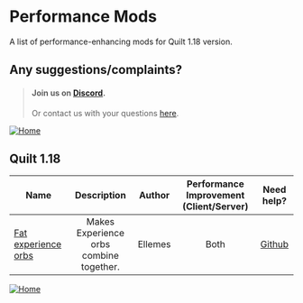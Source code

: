 
# Performance Mods
A list of performance-enhancing mods for Quilt 1.18 version.

## Any suggestions/complaints?
> #### Join us on [Discord](https://discord.gg/8nzHYhVUQS).
> Or contact us with your questions [here](./../../issues).

[![Home](https://i.imgur.com/zGuelkW.png)](https://github.com/NordicGamerFE/usefulmods/blob/main/README.md)

## Quilt 1.18

| Name |  Description | Author | Performance Improvement (Client/Server) | Need help? |
| --- | :---: | :---: | :---: | :---: |
| [Fat experience orbs](https://modrinth.com/mod/fat-experience-orbs) | Makes Experience orbs combine together. | Ellemes | Both |  [Github](https://github.com/Ellemes/fat-experience-orbs/issues/) 

[![Home](https://i.imgur.com/zGuelkW.png)](https://github.com/NordicGamerFE/usefulmods/blob/main/README.md)
